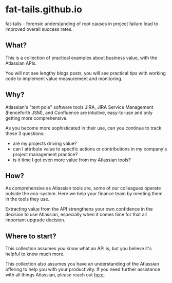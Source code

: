 # fat-tails.github.io
fat-tails - forensic understanding of root causes in project failure lead to improved overall success rates.

## What?
This is a collection of practical examples about business value, with the Atlassian APIs.

You will not see lengthy blogs posts, you will see practical tips with working code to implement value measurement and monitoring.

## Why?
Atlassian's "tent pole" software tools JIRA, JIRA Service Management (henceforth JSM), and Confluence are intuitive, easy-to-use and only getting more comprehensive.

As you become more sophisticated in their use, can you continue to track these 3 questions:

* are my projects driving value?
* can I attribute value to specific actions or contributions in my company's project management practice?  
* is it time I got even more value from my Atlassian tools?

## How?
As comprehensive as Atlassian tools are, some of our colleagues operate outside the eco-system. Here we help your finance team by meeting them in the tools they use.

Extracting value from the API strengthens your own confidence in the decision to use Atlassian, especially when it comes time for that all important upgrade decision.

## Where to start?
This collection assumes you know what an API is, but you believe it's helpful to know much more.

This collection also assumes you have an understanding of the Atlassian offering to help you with your productivity. If you need further assistance with all things Atlassian, please reach out [here](https://www.fat-tails.io/contact/).
